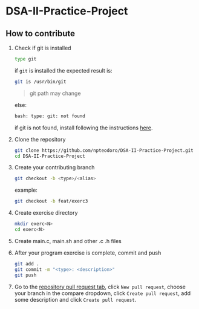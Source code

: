 # DSA-II-Practice-Project

## How to contribute

1. Check if git is installed

    ```bash
    type git
    ```

    if `git` is installed the expected result is:

    ```bash
    git is /usr/bin/git
    ```

    > git path may change

    else:

    ```bash
    bash: type: git: not found
    ```

    if git is not found, install following the instructions [here](https://git-scm.com/book/en/v2/Getting-Started-Installing-Git).

1. Clone the repository

    ```bash
    git clone https://github.com/npteodoro/DSA-II-Practice-Project.git
    cd DSA-II-Practice-Project
    ```

1. Create your contributing branch

    ```bash
    git checkout -b <type>/<alias>
    ```

    example:

    ```bash
    git checkout -b feat/exerc3
    ```

1. Create exercise directory

    ```bash
    mkdir exerc<N>
    cd exerc<N>
    ```

1. Create main.c, main.sh and other .c .h files

1. After your program exercise is complete, commit and push

    ```bash
    git add .
    git commit -m "<type>: <description>"
    git push
    ```

1. Go to the [repository pull request tab](https://github.com/npteodoro/DSA-II-Practice-Project/pulls), click `New pull request`, choose your branch in the compare dropdown, click `Create pull request`, add some description and click `Create pull request`.
